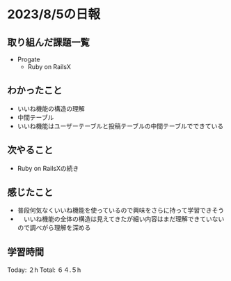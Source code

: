 # 2023/8/5の日報
## 取り組んだ課題一覧
* Progate
   * Ruby on RailsX
## わかったこと
* いいね機能の構造の理解
* 中間テーブル
* いいね機能はユーザーテーブルと投稿テーブルの中間テーブルでできている
## 次やること
* Ruby on RailsXの続き
## 感じたこと
* 普段何気なくいいね機能を使っているので興味をさらに持って学習できそう
* 　いいね機能の全体の構造は見えてきたが細い内容はまだ理解できていないので調べがら理解を深める
## 学習時間
Today: ２h
Total: ６４.５h
